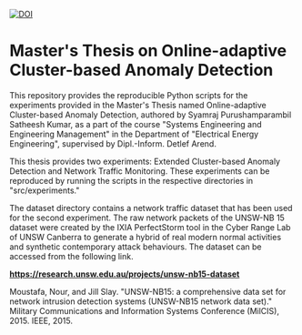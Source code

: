 [![DOI](https://zenodo.org/badge/600819095.svg)](https://zenodo.org/doi/10.5281/zenodo.13220630)
# Master's Thesis on Online-adaptive Cluster-based Anomaly Detection

This repository provides the reproducible Python scripts for the experiments provided in the Master's Thesis named Online-adaptive Cluster-based Anomaly Detection, authored by Syamraj Purushamparambil Satheesh Kumar, as a part of the course "Systems Engineering and Engineering Management" in the Department of "Electrical Energy Engineering", supervised by Dipl.-Inform. Detlef Arend.

This thesis provides two experiments: Extended Cluster-based Anomaly Detection and Network Traffic Monitoring. These experiments can be reproduced by running the scripts in the respective directories in "src/experiments."

The dataset directory contains a network traffic dataset that has been used for the second experiment. The raw network packets of the UNSW-NB 15 dataset were created by the IXIA PerfectStorm tool in the Cyber Range Lab of UNSW Canberra to generate a hybrid of real modern normal activities and synthetic contemporary attack behaviours. The dataset can be accessed from the following link.

**https://research.unsw.edu.au/projects/unsw-nb15-dataset**

Moustafa, Nour, and Jill Slay. "UNSW-NB15: a comprehensive data set for network intrusion detection systems (UNSW-NB15 network data set)." Military Communications and Information Systems Conference (MilCIS), 2015. IEEE, 2015.


